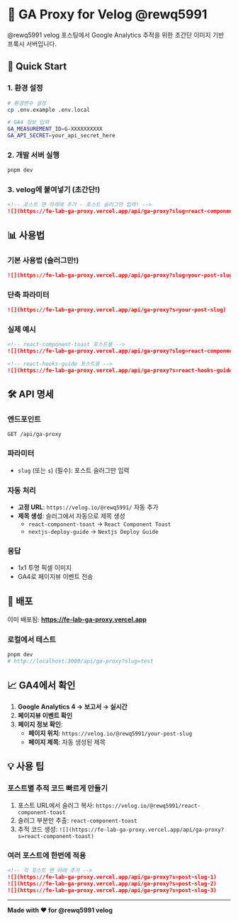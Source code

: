 # 🎯 GA Proxy for Velog @rewq5991

@rewq5991 velog 포스팅에서 Google Analytics 추적을 위한 초간단 이미지 기반 프록시 서버입니다.

## 🚀 Quick Start

### 1. 환경 설정

```bash
# 환경변수 설정
cp .env.example .env.local

# GA4 정보 입력
GA_MEASUREMENT_ID=G-XXXXXXXXXX
GA_API_SECRET=your_api_secret_here
```

### 2. 개발 서버 실행

```bash
pnpm dev
```

### 3. velog에 붙여넣기 (초간단!)

```markdown
<!-- 포스트 맨 아래에 추가 - 포스트 슬러그만 입력! -->
![](https://fe-lab-ga-proxy.vercel.app/api/ga-proxy?slug=react-component-toast)
```

## 📊 사용법

### 기본 사용법 (슬러그만!)

```markdown
![](https://fe-lab-ga-proxy.vercel.app/api/ga-proxy?slug=your-post-slug)
```

### 단축 파라미터

```markdown
![](https://fe-lab-ga-proxy.vercel.app/api/ga-proxy?s=your-post-slug)
```

### 실제 예시

```markdown
<!-- react-component-toast 포스트용 -->
![](https://fe-lab-ga-proxy.vercel.app/api/ga-proxy?slug=react-component-toast)

<!-- react-hooks-guide 포스트용 -->
![](https://fe-lab-ga-proxy.vercel.app/api/ga-proxy?s=react-hooks-guide)
```

## 🛠 API 명세

### 엔드포인트
```
GET /api/ga-proxy
```

### 파라미터
- `slug` (또는 `s`) (필수): 포스트 슬러그만 입력

### 자동 처리
- **고정 URL**: `https://velog.io/@rewq5991/` 자동 추가
- **제목 생성**: 슬러그에서 자동으로 제목 생성
  - `react-component-toast` → `React Component Toast`
  - `nextjs-deploy-guide` → `Nextjs Deploy Guide`

### 응답
- 1x1 투명 픽셀 이미지
- GA4로 페이지뷰 이벤트 전송

## 🔧 배포

이미 배포됨: **https://fe-lab-ga-proxy.vercel.app**

### 로컬에서 테스트
```bash
pnpm dev
# http://localhost:3000/api/ga-proxy?slug=test
```

## 📈 GA4에서 확인

1. **Google Analytics 4 → 보고서 → 실시간**
2. **페이지뷰 이벤트 확인**
3. **페이지 정보 확인**:
   - **페이지 위치**: `https://velog.io/@rewq5991/your-post-slug`
   - **페이지 제목**: 자동 생성된 제목

## 💡 사용 팁

### 포스트별 추적 코드 빠르게 만들기

1. 포스트 URL에서 슬러그 복사: `https://velog.io/@rewq5991/react-component-toast`
2. 슬러그 부분만 추출: `react-component-toast`
3. 추적 코드 생성: `![](https://fe-lab-ga-proxy.vercel.app/api/ga-proxy?s=react-component-toast)`

### 여러 포스트에 한번에 적용

```markdown
<!-- 각 포스트 맨 아래 추가 -->
![](https://fe-lab-ga-proxy.vercel.app/api/ga-proxy?s=post-slug-1)
![](https://fe-lab-ga-proxy.vercel.app/api/ga-proxy?s=post-slug-2)
![](https://fe-lab-ga-proxy.vercel.app/api/ga-proxy?s=post-slug-3)
```

---

**Made with ❤️ for @rewq5991 velog**
